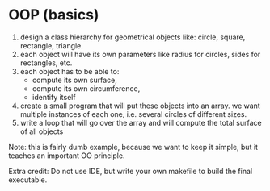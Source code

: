 OOP (basics)
============

1. design a class hierarchy for geometrical objects like: circle, square, rectangle, triangle.
2. each object will have its own parameters like radius for circles, sides for rectangles, etc.
3. each object has to be able to:
   - compute its own surface,
   - compute its own circumference,
   - identify itself
4. create a small program that will put these objects into an array. we want multiple instances
   of each one, i.e. several circles of different sizes.
5. write a loop that will go over the array and will compute the total surface of all objects

Note: this is fairly dumb example, because we want to keep it simple, but it teaches an
important OO principle.

Extra credit: Do not use IDE, but write your own makefile to build the final executable.
